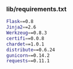 ### lib/requirements.txt

```sh
Flask==0.8
Jinja2==2.6
Werkzeug==0.8.3
certifi==0.0.8
chardet==1.0.1
distribute==0.6.24
gunicorn==0.14.2
requests==0.11.1
```